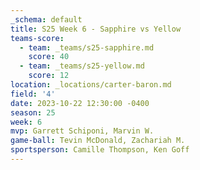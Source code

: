 ```yaml
---
_schema: default
title: S25 Week 6 - Sapphire vs Yellow
teams-score:
  - team: _teams/s25-sapphire.md
    score: 40
  - team: _teams/s25-yellow.md
    score: 12
location: _locations/carter-baron.md
field: '4'
date: 2023-10-22 12:30:00 -0400
season: 25
week: 6
mvp: Garrett Schiponi, Marvin W.
game-ball: Tevin McDonald, Zachariah M.
sportsperson: Camille Thompson, Ken Goff
---
```

